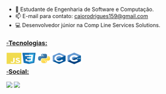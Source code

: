 

- 📖 Estudante de Engenharia de Software e Computação.
- 📫 E-mail para contato: caiorodrigues159@gmail.com
- 💻 Desenvolvedor júnior na Comp Line Services Solutions.

<div align="left">
  <a href="https://github.com/CaioRod41">
</div>

### ▫️Tecnologias:
  <div style="display: inline_block">
  
  <img align="left" alt="Caio-Js" height="30" width="40" src="https://raw.githubusercontent.com/devicons/devicon/master/icons/javascript/javascript-plain.svg">
  <img align="left" alt="Caio-CSS" height="30" width="40" src="https://raw.githubusercontent.com/devicons/devicon/master/icons/css3/css3-original.svg">
  <img align="left" alt="Caio-Python" height="30" width="40" src="https://raw.githubusercontent.com/devicons/devicon/master/icons/python/python-original.svg">
  <img align="left" alt="Caio-C" height="30" width="40" src="https://raw.githubusercontent.com/devicons/devicon/master/icons/c/c-original.svg">
  <img align="left" alt="Caio-C++" height="30" width="40" src="https://raw.githubusercontent.com/devicons/devicon/master/icons/cplusplus/cplusplus-original.svg">
  <br>
  </div>
   
   ### ▫️Social:
   
   <div>
    <a href="https://www.linkedin.com/in/caiorl/" target="_blank"><img src="https://img.shields.io/badge/-LinkedIn-%230077B5?style=for-the-badge&logo=linkedin&logoColor=white" target="_blank"></a> 
   <a href = "mailto:caiorodrigues159@gmail.com"><img src="https://img.shields.io/badge/-Gmail-%23333?style=for-the-badge&logo=gmail&logoColor=white" target="_blank"></a>
   
   </div>
   
  ##
  
  

   
  
